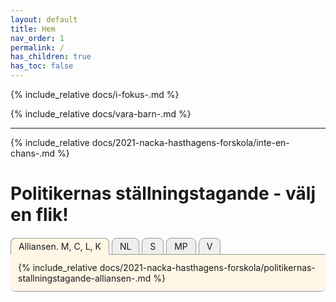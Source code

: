 ```yaml
---
layout: default
title: Hem
nav_order: 1
permalink: /
has_children: true
has_toc: false
---
```


{% include_relative docs/i-fokus-.md %}

{% include_relative docs/vara-barn-.md %}

---

{% include_relative docs/2021-nacka-hasthagens-forskola/inte-en-chans-.md %}

# Politikernas ställningstagande - välj en flik!

<style>
/* CSS TABS */
/* https://medium.com/allenhwkim/how-to-build-tabs-only-with-css-844718d7de2f */

.politikertabs input { display: none; }                /* hide radio buttons */
.politikertabs input + label { display: inline-block; } /* show labels in line */
.politikertabs input ~ .politikertab { display: none }          /* hide contents */
/* show contents only for selected tab */
#politikertab1:checked ~ .politikertab.politikertab1,
#politikertab2:checked ~ .politikertab.politikertab2,
#politikertab3:checked ~ .politikertab.politikertab3,
#politikertab4:checked ~ .politikertab.politikertab4,
#politikertab5:checked ~ .politikertab.politikertab5 { display: block; }

.politikertabs input + label {             /* box with rounded corner */
  border: 1px solid #999;
  background-color: #EEE;
  padding: 4px 12px;
  border-radius: 8px 8px 0 0;
  position: relative;
  top: 1px;
}
.politikertabs input:checked + label {     /* white background for selected tab */
  /* background-color: #FFF; */
  border-bottom: 1px solid transparent;
}
.politikertabs input ~ .politikertab {          /* grey line between tab and contents */
  border-top: 1px solid #999;
  padding: 12px;
}
.politikertabs {
  border-radius: 0 0 8px 8px;
  border-bottom: 1px solid #999;
}

/* customizations */
.politikertabs input + label { cursor: pointer; }
.politikertabs input + label abbr { text-decoration: none; }
.politikertabs { overflow: hidden; }

/* http://marcodiiga.github.io/rgba-to-rgb-conversion */
.politikertabs {
  --color-alliansen: #fff6e6; /* rgba(255, 165, 0, 0.1) */
  --color-nackalistan: #191919; /* rgba(0, 0, 0, 0.9) */
  --color-socialdemokraterna: #ffe6e6; /* rgba(255, 0, 0, 0.1) */
  --color-miljopartiet: #e6ffe6; /* rgba(0, 255, 0, 0.1) */
  --color-vansterpartiet: #ffe6e6; /* rgba(255, 0, 0, 0.1) */
}
.politikertab.politikertab1 { background-color: var(--color-alliansen); }
.politikertab.politikertab2 { background-color: var(--color-nackalistan); }
.politikertab.politikertab3 { background-color: var(--color-socialdemokraterna); }
.politikertab.politikertab4 { background-color: var(--color-miljopartiet); }
.politikertab.politikertab5 { background-color: var(--color-vansterpartiet); }

#politikertab1:checked + label { background-color: var(--color-alliansen); }
#politikertab2:checked + label { background-color: var(--color-nackalistan);}
#politikertab3:checked + label { background-color: var(--color-socialdemokraterna); }
#politikertab4:checked + label { background-color: var(--color-miljopartiet); }
#politikertab5:checked + label { background-color: var(--color-vansterpartiet); }

#politikertab2:checked + label { color: #fff; }
#politikertab2:checked ~ .politikertab.politikertab2 { color: #fff; }
#politikertab2:checked ~ .politikertab.politikertab2 h1,
#politikertab2:checked ~ .politikertab.politikertab2 h2,
#politikertab2:checked ~ .politikertab.politikertab2 h3,
#politikertab2:checked ~ .politikertab.politikertab2 h4,
#politikertab2:checked ~ .politikertab.politikertab2 h5 { color: #fff; }
</style>

<div class="politikertabs">
<input type="radio" name="politikertabs" id="politikertab1" checked />
<label for="politikertab1">Alliansen. <abbr title="Moderaterna">M</abbr>, <abbr title="Centerpartiet">C</abbr>, <abbr title="Liberalerna">L</abbr>, <abbr title="Kristdemokraterna">K</abbr></label>

<input type="radio" name="politikertabs" id="politikertab2" />
<label for="politikertab2"><abbr title="Nackalistan">NL</abbr></label>

<input type="radio" name="politikertabs" id="politikertab3" />
<label for="politikertab3"><abbr title="Socialdemokraterna">S</abbr></label>

<input type="radio" name="politikertabs" id="politikertab4" />
<label for="politikertab4"><abbr title="Miljöpartiet">MP</abbr></label>

<input type="radio" name="politikertabs" id="politikertab5" />
<label for="politikertab5"><abbr title="Vänsterpartiet">V</abbr></label>

<div class="politikertab politikertab1" markdown="1">
{% include_relative docs/2021-nacka-hasthagens-forskola/politikernas-stallningstagande-alliansen-.md %}
</div>
<div class="politikertab politikertab2" markdown="1">
{% include_relative docs/2021-nacka-hasthagens-forskola/politikernas-stallningstagande-nackalistan-.md %}
</div>
<div class="politikertab politikertab3" markdown="1">
{% include_relative docs/2021-nacka-hasthagens-forskola/politikernas-stallningstagande-socialdemokraterna-.md %}
</div>
<div class="politikertab politikertab4" markdown="1">
{% include_relative docs/2021-nacka-hasthagens-forskola/politikernas-stallningstagande-miljopartiet-.md %}
</div>
<div class="politikertab politikertab5" markdown="1">
{% include_relative docs/2021-nacka-hasthagens-forskola/politikernas-stallningstagande-vansterpartiet-.md %}
</div>

</div>
